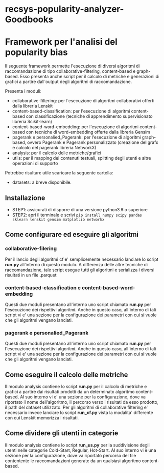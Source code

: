 # recsys-popularity-analyzer-Goodbooks
# Framework per l'analisi del popularity bias
Il seguente framework permette l'esecuzione di diversi algoritmi di raccomandazione di tipo collaborative-filtering,
content-based e graph-based. Esso presenta anche script per il calcolo di metriche e generazioni di grafici a partire dall'output 
degli algoritmi di raccomandazione.

Presenta i moduli:

* collaborative-filtering: per l'esecuzione di algoritmi collaborativi offerti dalla libreria Lenskit 
* content-based-classification: per l'esecuzione di algoritmi content-based con classificazione (tecniche di apprendimento supervisionato libreria Scikit-learn)
* content-based-word-embedding: per l'esecuzione di algoritmi content-based con tecniche di word-embedding offerte dalla libreria Gensim
* pagerank e personalied_Pagerank: per l'esecuzione di algoritmi graph-based, ovvero Pagerank e Pagerank personalizzato (creazione del grafo e calcolo del pagerank libreria NetworkX)
* analysis: per il calcolo delle metriche/grafici 
* utils: per il mapping dei contenuti testuali, splitting degli utenti e altre operazioni di supporto

Potrebbe risultare utile scaricare la seguente cartella:
* datasets: a breve disponibile.

## Installazione
* STEP1: assicurati di disporre di una versione python3.6 o superiore
* STEP2: apri il terminale e scrivi ```pip install numpy scipy pandas sklearn lenskit gensim matplotlib networkx```


## Come configurare ed eseguire gli algoritmi

### collaborative-filering
Per il lancio degli algoritmi cf e' semplicemente necessario lanciare lo script **run.py** all'interno di questo modulo. A differenza delle altre tecniche di raccomandazione, tale script esegue tutti gli algoritmi e serializza i diversi risultati in un file .parquet 



### content-based-classification e content-based-word-embedding
Questi due moduli presentano all'interno uno script chiamato **run.py** per l'esecuzione dei rispettivi algoritmi. Anche in questo caso, all'interno di tali script vi e' una sezione per la configurazione dei parametri con cui si vuole che gli algoritmi vengano lanciati.



### pagerank e personalied_Pagerank
Questi due moduli presentano all'interno uno script chiamato **run.py** per l'esecuzione dei rispettivi algoritmi. Anche in questo caso, all'interno di tali script vi e' una sezione per la configurazione dei parametri con cui si vuole che gli algoritmi vengano lanciati.



## Come eseguire il calcolo delle metriche
Il modulo analysis contiene lo script **run.py** per il calcolo di metriche e grafici a partire dai risultati prodotti da un determinato algoritmo content-based. Al suo interno vi e' una sezione per la configurazione, dove va riportato il nome dell'algoritmo, il percorso verso i risultati da esso prodotto, il path del dataset utilizzato. Per gli algoritmi di collaborative filtering e' necessario invece lanciare lo script **run_cf.py** vista la modalita' differente con cui Lenskit memorizza i risultati. 

## Come dividere gli utenti in categorie
Il modulo analysis contiene lo script **run_us.py** per la suddivisione degli utenti nelle categorie Cold-Start, Regular, Hot-Start. Al suo interno vi è una sezione per la configurazione, dove va riportato percorso del file contentente le raccomandazioni generate da un qualsiasi algoritmo content-based. 
